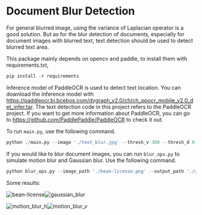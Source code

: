 # Document Blur Detection

For general blurred image, using the variance of Laplacian operator is a good solution. But as for the blur detection of documents, especially for document images with blurred text, text detection should be used to detect blurred text area.

This package mainly depends on opencv and paddle, to install them with requirements.txt,
```python
pip install -r requirements
```

Inference model of PaddleOCR is used to detect text location. You can download the inference model with https://paddleocr.bj.bcebos.com/dygraph_v2.0/ch/ch_ppocr_mobile_v2.0_det_infer.tar. The text detection code in this project refers to the PaddleOCR project. If you want to get more information about PaddleOCR, you can go to https://github.com/PaddlePaddle/PaddleOCR to check it out.

To run `main.py`, use the following command.
```python
python ./main.py --image './text_blur.jpg' --thresh_v 300 --thresh_d 0.7
```
If you would like to blur document images, you can run `blur_ops.py` to simulate motion blur and Gaussian blur. Use the following command.
```python
python blur_ops.py --image_path './bean-license.png' --output_path './gaussian_blur.jpg' --blur_type 'gaussian blur'/'motion blur'
```
Some results:

![bean-license](https://github.com/JoeyLr/Document_Blur_Detection/blob/main/imgs/bean-license_t.png)![gaussian_blur](https://github.com/JoeyLr/Document_Blur_Detection/blob/main/imgs/gaussian_blur_t.png)

![motion_blur_h](https://github.com/JoeyLr/Document_Blur_Detection/blob/main/imgs/motion_blur_h_t.png)![motion_blur_v](https://github.com/JoeyLr/Document_Blur_Detection/blob/main/imgs/motion_blur_v_t.png)

